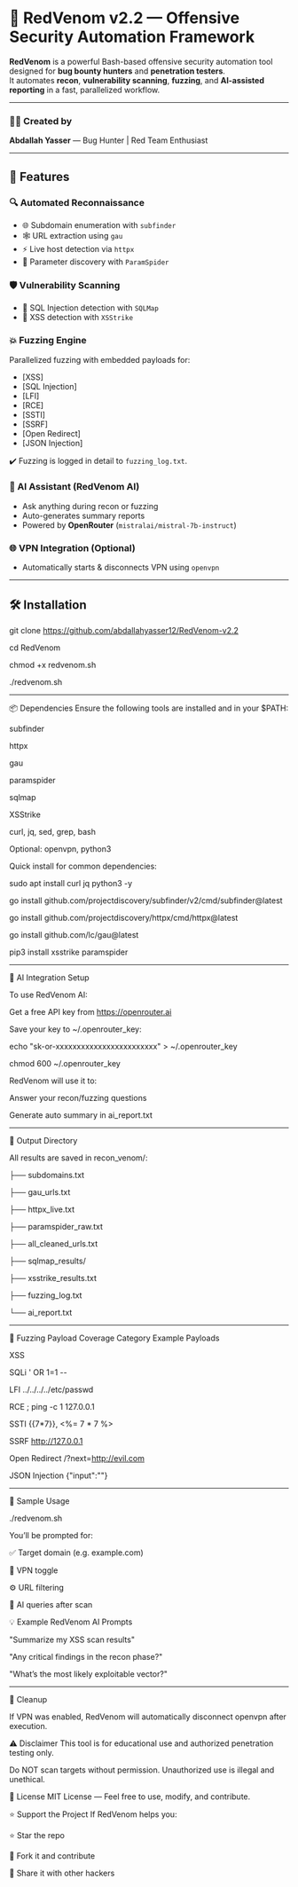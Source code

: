 # 🐍 RedVenom v2.2 — Offensive Security Automation Framework

**RedVenom** is a powerful Bash-based offensive security automation tool designed for **bug bounty hunters** and **penetration testers**.  
It automates **recon**, **vulnerability scanning**, **fuzzing**, and **AI-assisted reporting** in a fast, parallelized workflow.

------------------------------------------

### 👨‍💻 Created by
**Abdallah Yasser** — Bug Hunter | Red Team Enthusiast

------------------------------------------

## 🚀 Features

### 🔍 Automated Reconnaissance
- 🌐 Subdomain enumeration with `subfinder`
- 🕸️ URL extraction using `gau`
- ⚡ Live host detection via `httpx`
- 🎯 Parameter discovery with `ParamSpider`

### 🛡️ Vulnerability Scanning
- 💉 SQL Injection detection with `SQLMap`
- 🧪 XSS detection with `XSStrike`

### 💥 Fuzzing Engine
Parallelized fuzzing with embedded payloads for:
- [XSS]
- [SQL Injection]
- [LFI]
- [RCE]
- [SSTI]
- [SSRF]
- [Open Redirect]
- [JSON Injection]

✔️ Fuzzing is logged in detail to `fuzzing_log.txt`.

### 🤖 AI Assistant (RedVenom AI)
- Ask anything during recon or fuzzing
- Auto-generates summary reports
- Powered by **OpenRouter** (`mistralai/mistral-7b-instruct`)

### 🌐 VPN Integration (Optional)
- Automatically starts & disconnects VPN using `openvpn`

------------------------------------------
## 🛠️ Installation

git clone https://github.com/abdallahyasser12/RedVenom-v2.2

cd RedVenom

chmod +x redvenom.sh

./redvenom.sh

------------------------------------------

📦 Dependencies
Ensure the following tools are installed and in your $PATH:

subfinder

httpx

gau

paramspider

sqlmap

XSStrike

curl, jq, sed, grep, bash

Optional: openvpn, python3

Quick install for common dependencies:

sudo apt install curl jq python3 -y

go install github.com/projectdiscovery/subfinder/v2/cmd/subfinder@latest

go install github.com/projectdiscovery/httpx/cmd/httpx@latest

go install github.com/lc/gau@latest

pip3 install xsstrike paramspider

------------------------------------------

🤖 AI Integration Setup

To use RedVenom AI:

Get a free API key from https://openrouter.ai

Save your key to ~/.openrouter_key:


echo "sk-or-xxxxxxxxxxxxxxxxxxxxxxxx" > ~/.openrouter_key

chmod 600 ~/.openrouter_key

RedVenom will use it to:

Answer your recon/fuzzing questions

Generate auto summary in ai_report.txt

------------------------------------------

📁 Output Directory

All results are saved in recon_venom/:


├── subdomains.txt

├── gau_urls.txt

├── httpx_live.txt

├── paramspider_raw.txt

├── all_cleaned_urls.txt

├── sqlmap_results/

├── xsstrike_results.txt

├── fuzzing_log.txt

└── ai_report.txt

------------------------------------------

🧠 Fuzzing Payload Coverage
Category	Example Payloads

XSS	<script>alert(1)</script>

SQLi	' OR 1=1 --

LFI	../../../../etc/passwd

RCE	; ping -c 1 127.0.0.1

SSTI	{{7*7}}, <%= 7 * 7 %>

SSRF	http://127.0.0.1

Open Redirect	/?next=http://evil.com

JSON Injection	{"input":"<script>alert(1)</script>"}

------------------------------------------

🧪 Sample Usage

./redvenom.sh

You’ll be prompted for:

✅ Target domain (e.g. example.com)

🔐 VPN toggle

⚙️ URL filtering

🤖 AI queries after scan

💡 Example RedVenom AI Prompts

"Summarize my XSS scan results"

"Any critical findings in the recon phase?"

"What’s the most likely exploitable vector?"

------------------------------------------

🧼 Cleanup

If VPN was enabled, RedVenom will automatically disconnect openvpn after execution.

⚠️ Disclaimer
This tool is for educational use and authorized penetration testing only.

Do NOT scan targets without permission. Unauthorized use is illegal and unethical.

📃 License
MIT License — Feel free to use, modify, and contribute.

⭐ Support the Project
If RedVenom helps you:

⭐ Star the repo

🍴 Fork it and contribute

💬 Share it with other hackers
